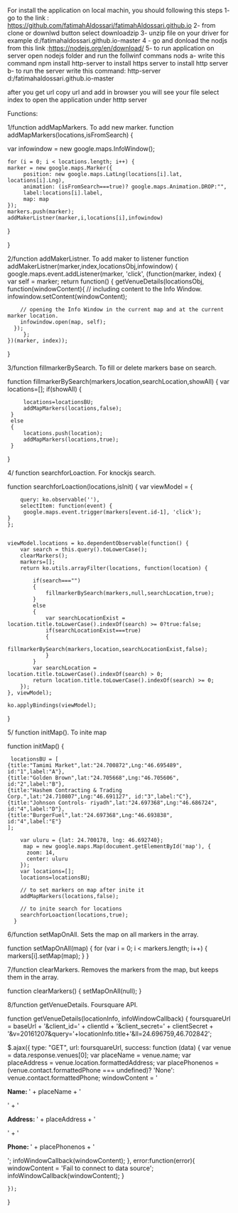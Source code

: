 For install the application on local machin, you should following this steps
 1- go to the  link : https://github.com/fatimahAldossari/fatimahAldossari.github.io
 2- from clone or downlwd button select downloadzip
3- unzip file on your driver for example d:/fatimahaldossari.github.io-master
4 - go and donload the nodjs from this link :https://nodejs.org/en/download/
5- to run application on server open nodejs folder and run the follwinf commans nods
a- write this command npm install http-server to install https server to install http server
b- to run the server write this command: http-server d:/fatimahaldossari.github.io-master

after you get url copy url and add in browser you will see your file select index to open the application under htttp server



Functions:

1/function addMapMarkers.
 To add new marker.
 function addMapMarkers(locations,isFromSearch) {

var infowindow = new google.maps.InfoWindow();


	for (i = 0; i < locations.length; i++) {  
    marker = new google.maps.Marker({
         position: new google.maps.LatLng(locations[i].lat, locations[i].Lng),
		 animation: (isFromSearch===true)? google.maps.Animation.DROP:"",
		 label:locations[i].label,
         map: map
    });
	markers.push(marker);
    addMakerListner(marker,i,locations[i],infowindow)

}

}

2/function addMakerListner.
 To add maker to listener
 function addMakerListner(marker,index,locationsObj,infowindow)
{
	google.maps.event.addListener(marker, 'click', (function(marker, index) {
		var self = marker;
         return function() {
            getVenueDetails(locationsObj, function(windowContent){
        // including content to the Info Window.
        infowindow.setContent(windowContent);

        // opening the Info Window in the current map and at the current marker location.
        infowindow.open(map, self);
      });
         };
    })(marker, index));

}

3/function fillmarkerBySearch.
 To fill or delete markers base on search.

 function fillmarkerBySearch(markers,location,searchLocation,showAll)
  {
 	 var locations=[];
 	 if(showAll)
 	 {

 		 locations=locationsBU;
 		 addMapMarkers(locations,false);
 	 }
 	 else
 	 {
 		 locations.push(location);
 		 addMapMarkers(locations,true);
 	 }
  }

4/ function searchforLoaction.
 For knockjs search.

 function searchforLoaction(locations,isInit)
 {
	  var viewModel = {

        query: ko.observable(''),
		selectItem: function(event) {
         google.maps.event.trigger(markers[event.id-1], 'click');
    }
    };


    viewModel.locations = ko.dependentObservable(function() {
        var search = this.query().toLowerCase();
		clearMarkers();
		markers=[];
        return ko.utils.arrayFilter(locations, function(location) {

			if(search==="")
			{
				fillmarkerBySearch(markers,null,searchLocation,true);
			}
		    else
			{
				var searchLocationExist = location.title.toLowerCase().indexOf(search) >= 0?true:false;
				if(searchLocationExist===true)
				{
				fillmarkerBySearch(markers,location,searchLocationExist,false);
				}
			}
            var searchLocation = location.title.toLowerCase().indexOf(search) > 0;
			return location.title.toLowerCase().indexOf(search) >= 0;
        });
    }, viewModel);

    ko.applyBindings(viewModel);
 }


5/ function initMap().
 To inite map

 function initMap() {

	 locationsBU = [
	{title:"Tamimi Market",lat:"24.700872",Lng:"46.695489", id:"1",label:"A"},
    {title:"Golden Brown",lat:"24.705668",Lng:"46.705606", id:"2",label:"B"},
    {title:"Hashem Contracting & Trading Corp.",lat:"24.710807",Lng:"46.691127", id:"3",label:"C"},
	{title:"Johnson Controls- riyadh",lat:"24.697368",Lng:"46.686724",  id:"4",label:"D"},
	{title:"BurgerFuel",lat:"24.697368",Lng:"46.693838",  id:"4",label:"E"}
    ];

        var uluru = {lat: 24.700178, lng: 46.692740};
         map = new google.maps.Map(document.getElementById('map'), {
          zoom: 14,
          center: uluru
        });
        var locations=[];
		locations=locationsBU;

		// to set markers on map after inite it
        addMapMarkers(locations,false);

		// to inite search for locations
		searchforLoaction(locations,true);
      }


6/function setMapOnAll.
 Sets the map on all markers in the array.

 function setMapOnAll(map) {
         for (var i = 0; i < markers.length; i++) {
           markers[i].setMap(map);
         }
       }

7/function clearMarkers.
 Removes the markers from the map, but keeps them in the array.

 function clearMarkers() {
      setMapOnAll(null);
    }

8/function getVenueDetails.
Foursquare API.

function getVenueDetails(locationInfo, infoWindowCallback) {
  foursquareUrl = baseUrl + '&client_id=' + clientId + '&client_secret=' + clientSecret + '&v=20161207&query='+locationInfo.title+'&ll=24.696759,46.702842';

   $.ajax({
        type: "GET",
        url: foursquareUrl,
        success: function (data) {
   var venue = data.response.venues[0];
    var placeName = venue.name;
    var placeAddress = venue.location.formattedAddress;
    var placePhonenos = (venue.contact.formattedPhone === undefined)? 'None': venue.contact.formattedPhone;
    windowContent = '<div id="iw_container"><p><strong>Name: </strong>' + placeName + '</p>' +
                    '<p><strong>Address: </strong>  ' + placeAddress + '</p>' +
                    '<p><strong>Phone: </strong>' + placePhonenos + '</p></div>';
    infoWindowCallback(windowContent);
        },
		error:function(error){
      windowContent = 'Fail to connect to data source';
      infoWindowCallback(windowContent);
    }

    });


}
